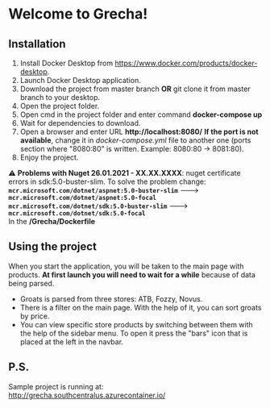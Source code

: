 ﻿# Welcome to Grecha!

## Installation
1. Install Docker Desktop from https://www.docker.com/products/docker-desktop.
2. Launch Docker Desktop application.
3. Download the project from master branch **OR** git clone it from master branch to your desktop.
4. Open the project folder.
5. Open cmd in the project folder and enter command **docker-compose up**
6. Wait for dependencies to download.
7. Open a browser and enter URL **http://localhost:8080/**
**If the port is not available**, change it in *docker-compose.yml* file to another one (ports section where "8080:80" is written. Example: 8080:80 -> 8081:80).
8. Enjoy the project.

:warning: **Problems with Nuget 26.01.2021 - XX.XX.XXXX**: nuget certificate errors in sdk:5.0-buster-slim. To solve the problem change:  
**`mcr.microsoft.com/dotnet/aspnet:5.0-buster-slim`**  ---> **`mcr.microsoft.com/dotnet/aspnet:5.0-focal`**  
**`mcr.microsoft.com/dotnet/sdk:5.0-buster-slim`** --->  **`mcr.microsoft.com/dotnet/sdk:5.0-focal`**  
In the **/Grecha/Dockerfile** 

## Using the project
When you start the application, you will be taken to the main page with products. **At first launch you will need to wait for a while** because of data being parsed.

 - Groats is parsed from three stores: ATB, Fozzy, Novus.
 - There is a filter on the main page. With the help of it, you can sort groats by price.
 - You can view specific store products by switching between them with the help of the sidebar menu. To open it press the "bars" icon that is placed at the left in the navbar.

## P.S.
Sample project is running at: http://grecha.southcentralus.azurecontainer.io/
